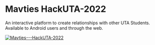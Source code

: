 # Mavties HackUTA-2022
An interactive platform to create relationships with other UTA Students. Available to Android users and through the web.  

[![Mavties---HackUTA-2022](https://img.youtube.com/vi/DgnDEv2uqV4.jpg)](https://www.youtube.com/watch?v=DgnDEv2uqV4)
